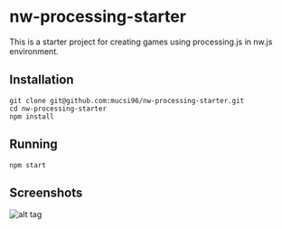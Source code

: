 # nw-processing-starter
This is a starter project for creating games using processing.js in nw.js environment.

## Installation

    git clone git@github.com:mucsi96/nw-processing-starter.git
    cd nw-processing-starter
    npm install

## Running

    npm start

## Screenshots

![alt tag](http://people.inf.elte.hu/mucsi96/img/nw-processing-starter.png)
